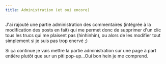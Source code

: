 ```yaml
---
title: Administration (et oui encore)
---
```


J'ai rajouté une partie administration des commentaires (intégrée à la
modification des posts en fait) qui me permet donc de supprimer d'un clic tous
les trucs qui me plaisent pas (hinhinhin), ou alors de les modifier tout
simplement si je suis pas trop enervé ;)

Si ça continue je vais mettre la partie administration sur une page à part
entière plutôt que sur un piti pop-up...Oui bon hein je me comprend.

